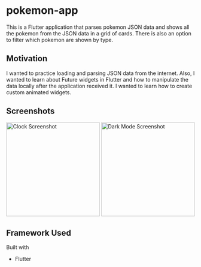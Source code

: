 # pokemon-app
This is a Flutter application that parses pokemon JSON data and shows all the pokemon from the JSON data in a grid of cards. There is also an option to filter which pokemon are shown by type.

## Motivation
I wanted to practice loading and parsing JSON data from the internet. Also, I wanted to learn about Future widgets in Flutter and how to manipulate the data locally after the application received it. I wanted to learn how to create custom animated widgets.


## Screenshots
<img src="https://user-images.githubusercontent.com/54568364/91779419-5a4a2e00-ebaa-11ea-8dfc-7044bba9df3c.PNG" alt="Clock Screenshot" width="250"/>                      <img src="https://user-images.githubusercontent.com/54568364/91779422-5ae2c480-ebaa-11ea-9af9-ef12b4c264ba.PNG" alt="Dark Mode Screenshot" width="250"/>


## Framework Used
Built with
- Flutter
